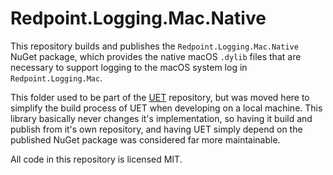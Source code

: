 # Redpoint.Logging.Mac.Native

This repository builds and publishes the `Redpoint.Logging.Mac.Native` NuGet package, which provides the native macOS `.dylib` files that are necessary to support logging to the macOS system log in `Redpoint.Logging.Mac`.

This folder used to be part of the [UET](https://github.com/RedpointGames/uet) repository, but was moved here to simplify the build process of UET when developing on a local machine. This library basically never changes it's implementation, so having it build and publish from it's own repository, and having UET simply depend on the published NuGet package was considered far more maintainable.

All code in this repository is licensed MIT.